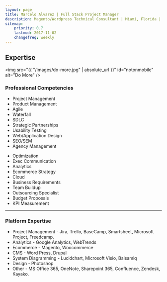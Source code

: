 ```yaml
---
layout: page
title: Marcelo Alvarez | Full Stack Project Manager
description: Magento/Wordpress Technical Consultant | Miami, Florida | 305.815.5372
sitemap:
    priority: 0.7
    lastmod: 2017-11-02
    changefreq: weekly
---
```

## Expertise

<span class="image main"><img src="{{ "/images/do-more.jpg" | absolute_url }}" id="notonmobile" alt="Do More" /></span>

<h3>Professional Competencies</h3>
<!-- Expertise starts-->

<dl>
<div class="row">
    <div class="col-md-6">
        <ul>
        <li>Project Management</li>
        <li>Product Management</li>
        <li>Agile</li>
        <li>Waterfall</li>
        <li>SDLC</li>
        <li>Strategic Partnerships</li>
        <li>Usability Testing</li>
        <li>Web/Application Design</li>
        <li>SEO/SEM</li>
        <li>Agency Management</li>
        </ul>
    </div>
    <div class="col-md-6">
    <ul>
    <li>Optimization</li>
    <li>Exec Communication</li>
    <li>Analytics</li>
    <li>Ecommerce Strategy</li>
    <li>Cloud</li>
    <li>Business Requirements</li>
    <li>Team Buildup</li>
    <li>Outsourcing Specialist</li>
    <li>Budget Proposals</li>
    <li>KPI Measurement</li>
    </ul>
    </div>
</div>

<hr />


<h3>Platform Expertise</h3>

<div class="box">
<ul>
<li>Project Management - Jira, Trello, BaseCamp, Smartsheet, Microsoft Project, Freedcamp.</li>
<li>Analytics - Google Analytics, WebTrends</li>
<li>Ecommerce - Magento, Woocommerce</li>
<li>CMS - Word Press, Drupal</li>
<li>System Diagramming - Lucidchart, Microsoft Visio, Balsamiq</li>
<li>Design - Photoshop</li>
<li>Other - MS Office 365, OneNote, Sharepoint 365, Confluence, Zendesk, Kayako.</li>
</ul>
</div>
